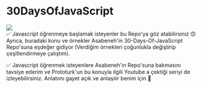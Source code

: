 # 30DaysOfJavaScript
<div align="left">
  <a class="header-badge" target="_blank" href="https://www.linkedin.com/in/hercaisevvalerdem/">
  <img src="https://img.shields.io/badge/style--5eba00.svg?label=LinkedIn&logo=linkedin&style=social">
  </a>
  </div>
✅ Javascript öğrenmeye başlamak isteyenler bu Repo'ya göz atabilirsiniz 😊
Ayrıca, buradaki konu ve örnekler Asabeneh'in 30-Days-Of-JavaScript Repo'suna eşdeğer gidiyor 
(Verdiğim örnekleri çoğunlukla değiştirip çeşitlendirmeye çalıştım).

✅ Javascript öğrenmek isteyenlere Asabeneh'ın Repo'suna bakmasını tavsiye ederim ve Prototurk'un bu konuyla ilgili 
Youtube a çektiği seriyi de izleyebilirsiniz. Anlatımı gayet açık ve anlaşılır benim için 🙂
